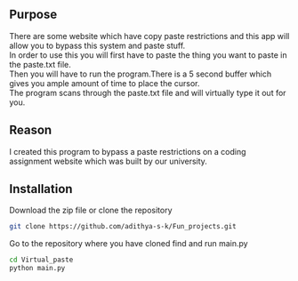 
## Purpose
There are some website which have copy paste restrictions and this app will allow you
to bypass this system and paste stuff.
\
In order to use this you will first have to paste the thing you want to paste in the paste.txt file.
\
Then you will have to run the program.There is a 5 second buffer which gives you ample amount of time to place the cursor.
\
The program scans through the paste.txt file and will virtually type it out for you.

## Reason
I created this program to bypass a paste restrictions on a coding assignment website which was built by our university.

## Installation

Download the zip file or clone the repository

```bash
git clone https://github.com/adithya-s-k/Fun_projects.git
```
Go to the repository where you have cloned find and run main.py
```bash
cd Virtual_paste
python main.py
```

    